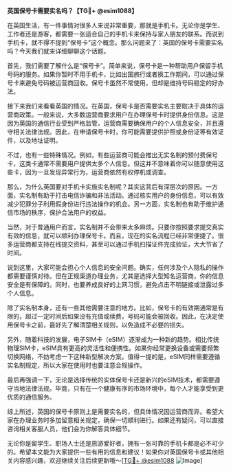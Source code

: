 **英国保号卡需要实名吗？【TG💪+ @esim1088】**

在英国生活，有一件事情对很多人来说非常重要，那就是手机卡。无论你是学生、工作者还是游客，都需要一张适合自己的手机卡来保持与家人朋友的联系。而说到手机卡，就不得不提到“保号卡”这个概念。那么问题来了：英国的保号卡需要实名吗？今天我们就来详细聊聊这个话题。

首先，我们需要了解什么是“保号卡”。简单来说，保号卡是一种帮助用户保留手机号码的服务。如果你暂时不用手机卡，比如出国旅行或者换工作期间，可以通过保号卡来避免号码被运营商回收。保号卡虽然不常使用，但却是维持号码稳定的好办法。

接下来我们来看看英国的情况。在英国，保号卡是否需要实名主要取决于具体的运营商政策。一般来说，大多数运营商要求用户在办理保号卡时提供身份信息。这是因为英国的通信行业受到严格监管，运营商需要确保用户的个人信息安全，并且遵守相关法律法规。因此，在申请保号卡时，你可能需要提供护照或身份证等有效证件，以及地址证明。

不过，也有一些特殊情况。例如，有些运营商可能会推出无实名制的预付费保号卡，这类卡通常不需要用户提供太多个人信息。但这并不意味着你可以随意使用这些卡，因为一旦发现异常行为，运营商依然有权停机或调查。

那么，为什么英国要对手机卡实施实名制呢？其实这背后有深层次的原因。一方面，实名制有助于打击电信诈骗和非法活动。通过核实用户的身份信息，可以有效减少犯罪分子利用假身份进行违法操作的机会。另一方面，实名制也有助于维护通信市场的秩序，保护合法用户的权益。

当然，对于普通用户而言，实名制并不会带来太多麻烦。只要你按照要求提交真实有效的信息，就可以顺利办理保号卡。而且，现在的实名流程已经非常便捷了。很多运营商都支持在线提交资料，甚至可以通过手机扫描证件完成验证，大大节省了时间。

说到这里，大家可能会担心个人信息的安全问题。确实，任何涉及个人隐私的操作都需要谨慎对待。但在正规渠道办理业务，尤其是选择大型知名运营商，你的信息安全是有保障的。同时，也要养成良好的上网习惯，避免点击不明链接或泄露过多个人信息。

除了实名制本身，还有一些其他需要注意的地方。比如，保号卡的有效期通常是有限的，超过一定时间后如果没有充值或续费，号码可能会被回收。因此，在决定使用保号卡之前，最好先了解清楚相关规则，以免造成不必要的损失。

另外，随着科技的发展，电子SIM卡（eSIM）逐渐成为一种新的趋势。相比传统物理SIM卡，eSIM具有更高的灵活性和便携性。如果你经常更换设备或需要频繁切换网络，不妨考虑一下这种新型解决方案。值得一提的是，eSIM同样需要遵循实名制规定，所以大家在使用时也要注意合规操作。

最后再强调一下，无论是选择传统的实体保号卡还是新兴的eSIM技术，都需要遵守当地法律法规。毕竟，只有在一个健康有序的市场环境中，每个人才能享受到更优质的通信服务。

综上所述，英国的保号卡原则上是需要实名的，但具体情况因运营商而异。希望大家在办理业务时多加留意相关规定，确保一切顺利进行。如果还有疑问，可以直接咨询相关客服人员，他们会为你解答具体细节。

无论你是留学生、职场人士还是旅游爱好者，拥有一张可靠的手机卡都是必不可少的。希望本文能为大家提供一些有用的信息和建议！如果你对英国保号卡或其他相关内容感兴趣，欢迎继续关注后续更新哦～[[TG💪+ @esim1088](https://t.me/s/esim1088) ![Image](https://i.postimg.cc/4NQfJmqS/Snipaste-2025-05-13-00-14-12.png)]